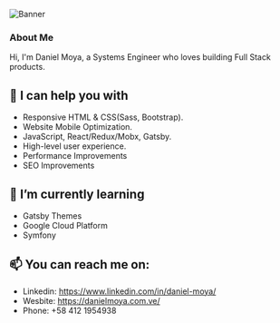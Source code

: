 ![Banner](https://github.com/moyadaniel/moyadaniel/blob/master/banner.png)

### About Me
Hi, I'm Daniel Moya, a Systems Engineer who loves building Full Stack products.

## 💬 I can help you with

- Responsive HTML & CSS(Sass, Bootstrap).
- Website Mobile Optimization.
- JavaScript, React/Redux/Mobx, Gatsby.
- High-level user experience.
- Performance Improvements
- SEO Improvements

## 🌱 I’m currently learning
- Gatsby Themes
- Google Cloud Platform
- Symfony

## 📫 You can reach me on:
- Linkedin: https://www.linkedin.com/in/daniel-moya/
- Wesbite: https://danielmoya.com.ve/
- Phone: +58 412 1954938
